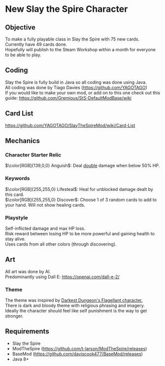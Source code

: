 # New Slay the Spire Character

## Objective
To make a fully playable class in Slay the Spire with 75 new cards. <br />
Currently have 49 cards done. <br />
Hopefully will publish to the Steam Workshop within a month for everyone to be able to play. <br />

## Coding
Slay the Spire is fully build in Java so all coding was done using Java. <br />
All coding was done by Tiago Davies (https://github.com/YAGOTAGO) <br />
If you would like to make your own mod, or add on to this one check out this guide: https://github.com/Gremious/StS-DefaultModBase/wiki

## Card List
https://github.com/YAGOTAGO/SlayTheSpireMod/wiki/Card-List

## Mechanics

### Character Starter Relic
$\color[RGB]{139,0,0} Anguish$: Deal <ins>double</ins> damage when below 50% HP. <br />

### Keywords
$\color[RGB]{255,255,0} Lifesteal$: Heal for unblocked damage dealt by this card. <br />
$\color[RGB]{255,255,0} Discover$: Choose 1 of 3 random cards to add to your hand. Will not show healing cards. <br />

### Playstyle
Self-inflicted damage and max HP loss. <br />
Risk reward between losing HP to be more powerful and gaining health to stay alive. <br />
Uses cards from all other colors (through discovering).


## Art
All art was done by AI. <br />
Predominantly using Dall E: https://openai.com/dall-e-2/

### Theme
The theme was inspired by [Darkest Dungeon's Flagellant character.](https://darkestdungeon.fandom.com/wiki/Flagellant) <br /> 
There is dark and bloody theme with religious phrasing and imagery. <br />
Ideally the character should feel like self punishment is the way to get stronger.

## Requirements
* Slay the Spire
* ModTheSpire (https://github.com/t-larson/ModTheSpire/releases)
* BaseMod (https://github.com/daviscook477/BaseMod/releases)
* Java 8+
